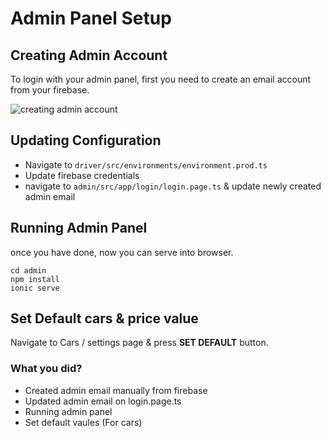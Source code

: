 # Admin Panel Setup

## Creating Admin Account

To login with your admin panel, first you need to create an email account from your firebase.

![creating admin account]( https://github.com/codesundar/ionic-uber-clone/blob/master/img/create-admin-email.png "update database create admin account")


## Updating Configuration

- Navigate to `driver/src/environments/environment.prod.ts`
- Update firebase credentials
- navigate to `admin/src/app/login/login.page.ts` & update newly created admin email


## Running Admin Panel

once you have done, now you can serve into browser.

    cd admin
    npm install
    ionic serve

## Set Default cars & price value

Navigate to Cars / settings page & press **SET DEFAULT** button.


### What you did?

- Created admin email manually from firebase
- Updated admin email on login.page.ts
- Running admin panel
- Set default vaules (For cars)
